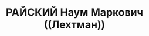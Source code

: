 ---
title: РАЙСКИЙ Наум Маркович ((Лехтман))
description: "Род. в 1894 (08.1895), Подольская губ., Винницкий уезд, мест. Браилов,\
  \ еврей, обр.: незаконченное высшее, член ВКП(б) (бывший меньшевик). Проживал: Москва,\
  \ в гостинице. Начальник Управления НКВД по Оренбургской обл., старший майор госбезопасности.\
  \ \n  Арестован 04.07.1937. Приговор: в особом порядке – ВМН. Расстрелян 15.11.1937,\
  \ г.Москва. \n  Реабилитирован ВК ВС СССР 11.06.1957"
---